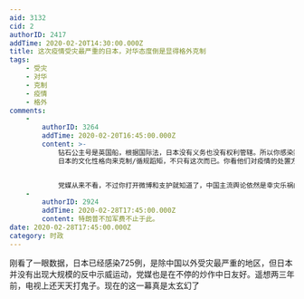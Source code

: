 ```yaml
---
aid: 3132
cid: 2
authorID: 2417
addTime: 2020-02-20T14:30:00.000Z
title: 这次疫情受灾最严重的日本，对华态度倒是显得格外克制
tags:
    - 受灾
    - 对华
    - 克制
    - 疫情
    - 格外
comments:
    -
        authorID: 3264
        addTime: 2020-02-20T16:45:00.000Z
        content: >-
            钻石公主号是英国船，根据国际法，日本没有义务也没有权利管辖。所以你感染数字的统计口径错误。
            日本的文化性格向来克制/循规蹈矩，不只有这次而已。你看他们对疫情的处置方式就知道。


            党媒从来不看，不过你打开微博和支护就知道了，中国主流舆论依然是幸灾乐祸的嘲讽模式，不出意外地自诩起老师/大哥，“看来还是中国政府好多了”。发出露骨一点的反驳则被秒删。
    -
        authorID: 2924
        addTime: 2020-02-28T17:45:00.000Z
        content: 特朗普不加军费不止于此。
date: 2020-02-28T17:45:00.000Z
category: 时政
---
```


刚看了一眼数据，日本已经感染725例，是除中国以外受灾最严重的地区，但日本并没有出现大规模的反中示威运动，党媒也是在不停的炒作中日友好。遥想两三年前，电视上还天天打鬼子。现在的这一幕真是太玄幻了

